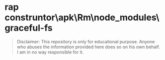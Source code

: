 # rap construntor\apk\Rm\node_modules\graceful-fs
> Disclaimer: This repository is only for educational purpose. Anyone who abuses the information provided here does so on his own behalf. I am in no way responsible for it.

```





```



